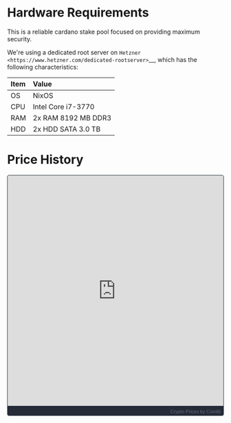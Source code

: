 # Hardware Requirements

This is a reliable cardano stake pool focused on providing maximum security.

We're using a dedicated root server on `Hetzner <https://www.hetzner.com/dedicated-rootserver>`__, which has the following characteristics:

| Item               | Value               |
|:-------------------|:--------------------|
| OS                 | NixOS               |
| CPU                | Intel Core i7-3770  |
| RAM                | 2x RAM 8192 MB DDR3 |
| HDD                | 2x HDD SATA 3.0 TB  |


# Price History

<div style="height:560px; background-color: #1D2330; overflow:hidden; box-sizing: border-box; border: 1px solid #282E3B; border-radius: 4px; text-align: right; line-height:14px; font-size: 12px; font-feature-settings: normal; text-size-adjust: 100%; box-shadow: inset 0 -20px 0 0 #262B38;padding:1px;padding: 0px; margin: 0px; width: 100%;"><div style="height:540px; padding:0px; margin:0px; width: 100%;"><iframe src="https://widget.coinlib.io/widget?type=chart&theme=dark&coin_id=122882&pref_coin_id=1505" width="100%" height="536px" scrolling="auto" marginwidth="0" marginheight="0" frameborder="0" border="0" style="border:0;margin:0;padding:0;line-height:14px;"></iframe></div><div style="color: #626B7F; line-height: 14px; font-weight: 400; font-size: 11px; box-sizing: border-box; padding: 2px 6px; width: 100%; font-family: Verdana, Tahoma, Arial, sans-serif;"><a href="https://coinlib.io" target="_blank" style="font-weight: 500; color: #626B7F; text-decoration:none; font-size: 11px; ">Crypto Prices</a>&nbsp;by Coinlib</div></div>


